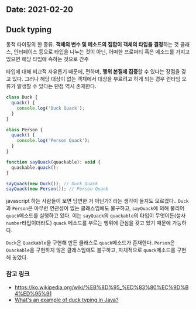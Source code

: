 Date: 2021-02-20
---

## Duck typing

동적 타이핑의 한 종류. **객체의 변수 및 메소드의 집합이 객체의 타입을 결정**하는 것
클래스, 인터페이스 등으로 타입을 나누는 것이 아닌, 어떠한 프로퍼티 혹은 메소드를 가지고 있으면 해당 타입에 속하는 것으로 간주

타입에 대해 비교적 자유롭기 때문에, 편하며, **행위 본질에 집중**할 수 있다는 장점을 갖고 있다.
그러나 해당 대상이 없는 객체에서 대상을 부르려고 하게 되는 경우 런타임 오류가 발생할 수 있다는 단점 역시 존재한다.

```js
class Duck {
  quack() {
    console.log('Duck Quack');
  }
}

class Person {
  quack() {
    console.log('Person Quack');
  }
}

function sayQuack(quackable): void {
  quackable.quack();
}

sayQuack(new Duck()); // Duck Quack
sayQuack(new Person()); // Person Quack
```

javascript 하는 사람들이 보면 당연한 거 아닌가? 라는 생각이 들지도 모르겠다..
`Duck`과 `Person`은 아무런 연관성이 없는 클래스임에도 불구하고, `sayQuack`에 의해 불리어 `quack`메소드를 실행하고 있다.
이는 `sayQuack`의 `quackable`의 타입이 무엇이든(설사 `number`타입이더라도) `quack` 메소드를 부르는 행위에 관심을 갖고 있기 때문에 가능하다.

`Duck`은 `Quackable`을 구현해 만든 클래스로 `quack`메소드가 존재한다.
`Person`은 `Quackable`을 구현하지 않은 클래스임에도 불구하고, 자체적으로 `quack`메소드를 구현해 놓았다.

### 참고 링크
- https://ko.wikipedia.org/wiki/%EB%8D%95_%ED%83%80%EC%9D%B4%ED%95%91
- [What's an example of duck typing in Java?](https://stackoverflow.com/questions/1079785/whats-an-example-of-duck-typing-in-java)
